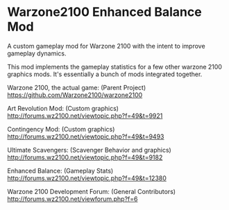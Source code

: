 # Warzone2100 Enhanced Balance Mod

A custom gameplay mod for Warzone 2100 with the intent to improve gameplay dynamics.

This mod implements the gameplay statistics for a few other warzone 2100 graphics mods. It's essentially a bunch of mods integrated together.

Warzone 2100, the actual game: (Parent Project)
https://github.com/Warzone2100/warzone2100

Art Revolution Mod: (Custom graphics)
http://forums.wz2100.net/viewtopic.php?f=49&t=9921

Contingency Mod: (Custom graphics)
http://forums.wz2100.net/viewtopic.php?f=49&t=9493

Ultimate Scavengers: (Scavenger Behavior and graphics)
http://forums.wz2100.net/viewtopic.php?f=49&t=9182

Enhanced Balance: (Gameplay Stats)
http://forums.wz2100.net/viewtopic.php?f=49&t=12380

Warzone 2100 Development Forum: (General Contributors)
http://forums.wz2100.net/viewforum.php?f=6
